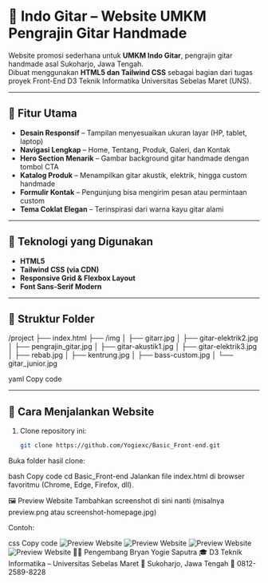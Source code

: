 # 🎸 Indo Gitar – Website UMKM Pengrajin Gitar Handmade

Website promosi sederhana untuk **UMKM Indo Gitar**, pengrajin gitar handmade asal Sukoharjo, Jawa Tengah.  
Dibuat menggunakan **HTML5 dan Tailwind CSS** sebagai bagian dari tugas proyek Front-End D3 Teknik Informatika Universitas Sebelas Maret (UNS).

---

## 🌟 Fitur Utama
- **Desain Responsif** – Tampilan menyesuaikan ukuran layar (HP, tablet, laptop)
- **Navigasi Lengkap** – Home, Tentang, Produk, Galeri, dan Kontak
- **Hero Section Menarik** – Gambar background gitar handmade dengan tombol CTA
- **Katalog Produk** – Menampilkan gitar akustik, elektrik, hingga custom handmade
- **Formulir Kontak** – Pengunjung bisa mengirim pesan atau permintaan custom
- **Tema Coklat Elegan** – Terinspirasi dari warna kayu gitar alami

---

## 🧰 Teknologi yang Digunakan
- **HTML5**  
- **Tailwind CSS (via CDN)**  
- **Responsive Grid & Flexbox Layout**  
- **Font Sans-Serif Modern**

---

## 📂 Struktur Folder
/project
├── index.html
├── /img
│ ├── gitarr.jpg
│ ├── gitar-elektrik2.jpg
│ ├── pengrajin_gitar.jpg
│ ├── gitar-akustik1.jpg
│ ├── gitar-elektrik3.jpg
│ ├── rebab.jpg
│ ├── kentrung.jpg
│ ├── bass-custom.jpg
│ └── gitar_junior.jpg

yaml
Copy code

---

## 🚀 Cara Menjalankan Website
1. Clone repository ini:
   ```bash
   git clone https://github.com/Yogiexc/Basic_Front-end.git
Buka folder hasil clone:

bash
Copy code
cd Basic_Front-end
Jalankan file index.html di browser favoritmu (Chrome, Edge, Firefox, dll).

🖼️ Preview Website
Tambahkan screenshot di sini nanti (misalnya preview.png atau screenshot-homepage.jpg)

Contoh:

css
Copy code
![Preview Website](img/ss1.png)
![Preview Website](img/ss2.png)
![Preview Website](img/ss3.png)
![Preview Website](img/ss4.png)
👨‍💻 Pengembang
Bryan Yogie Saputra
🎓 D3 Teknik Informatika – Universitas Sebelas Maret
📍 Sukoharjo, Jawa Tengah
📱 0812-2589-8228
